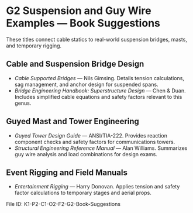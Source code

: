 # G2 Suspension and Guy Wire Examples — Book Suggestions

These titles connect cable statics to real-world suspension bridges, masts, and temporary rigging.

## Cable and Suspension Bridge Design
- *Cable Supported Bridges* — Nils Gimsing. Details tension calculations, sag management, and anchor design for suspended spans.
- *Bridge Engineering Handbook: Superstructure Design* — Chen & Duan. Includes simplified cable equations and safety factors relevant to this genus.

## Guyed Mast and Tower Engineering
- *Guyed Tower Design Guide* — ANSI/TIA-222. Provides reaction component checks and safety factors for communications towers.
- *Structural Engineering Reference Manual* — Alan Williams. Summarizes guy wire analysis and load combinations for design exams.

## Event Rigging and Field Manuals
- *Entertainment Rigging* — Harry Donovan. Applies tension and safety factor calculations to temporary stages and aerial props.

File ID: K1-P2-C1-O2-F2-G2-Book-Suggestions
